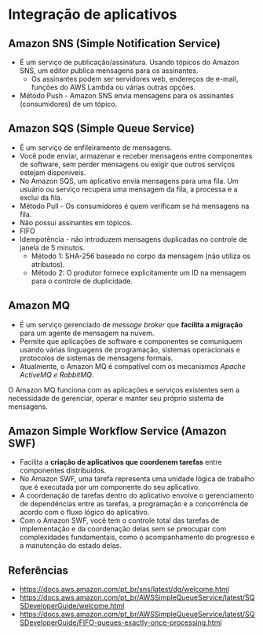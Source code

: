 # Integração de aplicativos

## Amazon SNS (Simple Notification Service)

- É um serviço de publicação/assinatura. Usando tópicos do Amazon SNS, um editor publica mensagens para os assinantes.
    - Os assinantes podem ser servidores web, endereços de e-mail, funções do AWS Lambda ou várias outras opções.
- Método Push - Amazon SNS envia mensagens para os assinantes (consumidores) de um tópico.

## Amazon SQS (Simple Queue Service)

- É um serviço de enfileiramento de mensagens.
- Você pode enviar, armazenar e receber mensagens entre componentes de software, sem perder mensagens ou exigir que outros serviços estejam disponíveis.
- No Amazon SQS, um aplicativo envia mensagens para uma fila. Um usuário ou serviço recupera uma mensagem da fila, a processa e a exclui da fila.
- Método Pull - Os consumidores é quem verificam se há mensagens na fila.
- Não possui assinantes em tópicos.
- FIFO
- Idempotência - não introduzem mensagens duplicadas no controle de janela de 5 minutos.
    - Método 1: SHA-256 baseado no corpo da mensagem (não utiliza os atributos).
    - Método 2: O produtor fornece explicitamente um ID na mensagem para o controle de duplicidade. 

## Amazon MQ

- É um serviço gerenciado de *message broker* que **facilita a migração** para um agente de mensagem na nuvem.
- Permite que aplicações de software e componentes se comuniquem usando várias linguagens de programação, sistemas operacionais e protocolos de sistemas de mensagens formais.
- Atualmente, o Amazon MQ é compatível com os mecanismos *Apache ActiveMQ e RabbitMQ*.

O Amazon MQ funciona com as aplicações e serviços existentes sem a necessidade de gerenciar, operar e manter seu próprio sistema de mensagens.

## Amazon Simple Workflow Service (Amazon SWF)

- Facilita a **criação de aplicativos que coordenem tarefas** entre componentes distribuídos.
- No Amazon SWF, uma tarefa representa uma unidade lógica de trabalho que é executada por um componente do seu aplicativo.
- A coordenação de tarefas dentro do aplicativo envolve o gerenciamento de dependências entre as tarefas, a programação e a concorrência de acordo com o fluxo lógico do aplicativo.
- Com o Amazon SWF, você tem o controle total das tarefas de implementação e da coordenação delas sem se preocupar com complexidades fundamentais, como o acompanhamento do progresso e a manutenção do estado delas.

## Referências

- <https://docs.aws.amazon.com/pt_br/sns/latest/dg/welcome.html>
- <https://docs.aws.amazon.com/pt_br/AWSSimpleQueueService/latest/SQSDeveloperGuide/welcome.html>
- <https://docs.aws.amazon.com/pt_br/AWSSimpleQueueService/latest/SQSDeveloperGuide/FIFO-queues-exactly-once-processing.html>
